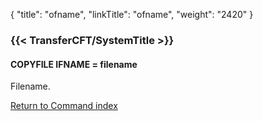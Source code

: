 {
    "title": "ofname",
    "linkTitle": "ofname",
    "weight": "2420"
}<span id="ofname"></span>

### {{< TransferCFT/SystemTitle  >}}

#### COPYFILE IFNAME = filename

Filename.

[Return to Command index](../../)

 
